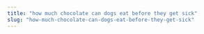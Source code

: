 ```yaml
---
title: "how much chocolate can dogs eat before they get sick"
slug: "how-much-chocolate-can-dogs-eat-before-they-get-sick"
---
```


